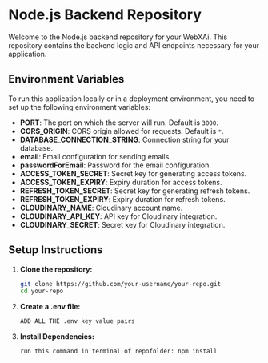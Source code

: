 # Node.js Backend Repository

Welcome to the Node.js backend repository for your WebXAi. This repository contains the backend logic and API endpoints necessary for your application.

## Environment Variables

To run this application locally or in a deployment environment, you need to set up the following environment variables:

- **PORT**: The port on which the server will run. Default is `3000`.
- **CORS_ORIGIN**: CORS origin allowed for requests. Default is `*`.
- **DATABASE_CONNECTION_STRING**: Connection string for your database.
- **email**: Email configuration for sending emails.
- **passwordForEmail**: Password for the email configuration.
- **ACCESS_TOKEN_SECRET**: Secret key for generating access tokens.
- **ACCESS_TOKEN_EXPIRY**: Expiry duration for access tokens.
- **REFRESH_TOKEN_SECRET**: Secret key for generating refresh tokens.
- **REFRESH_TOKEN_EXPIRY**: Expiry duration for refresh tokens.
- **CLOUDINARY_NAME**: Cloudinary account name.
- **CLOUDINARY_API_KEY**: API key for Cloudinary integration.
- **CLOUDINARY_SECRET**: Secret key for Cloudinary integration.

## Setup Instructions

1. **Clone the repository:**
   ```bash
   git clone https://github.com/your-username/your-repo.git
   cd your-repo
2. **Create a .env file:**
   ```bash
   ADD ALL THE .env key value pairs
3. **Install Dependencies:**
   ```bash
   run this command in terminal of repofolder: npm install
